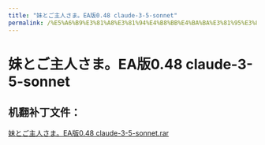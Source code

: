 ```yaml
---
title: "妹とご主人さま。EA版0.48 claude-3-5-sonnet"
permalink: /%E5%A6%B9%E3%81%A8%E3%81%94%E4%B8%BB%E4%BA%BA%E3%81%95%E3%81%BE%E3%80%82EA%E7%89%880.48%20claude-3-5-sonnet
---
```



# 妹とご主人さま。EA版0.48 claude-3-5-sonnet

## 机翻补丁文件：

[妹とご主人さま。EA版0.48 claude-3-5-sonnet.rar](https://github.com/jyxjyx1234/jyxjyx1234.github.io/blob/main/resources/%E5%A6%B9%E3%81%A8%E3%81%94%E4%B8%BB%E4%BA%BA%E3%81%95%E3%81%BE%E3%80%82EA%E7%89%880.48%20claude-3-5-sonnet.rar)

 

